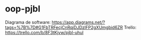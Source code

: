 # oop-pjbl

Diagrama de software: https://app.diagrams.net/?tags=%7B%7D#G1FbTRFecjCnRqjDJDzlFP2gXUmgbid6ZR
Trello: https://trello.com/b/8F3tKjvw/pjbl-uhul
